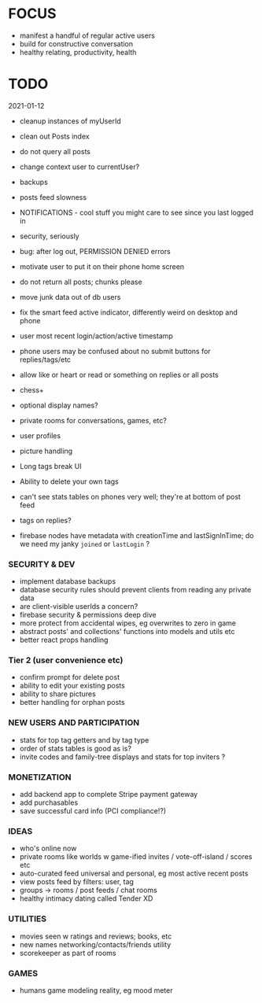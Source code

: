 # FOCUS

- manifest a handful of regular active users
- build for constructive conversation
- healthy relating, productivity, health

# TODO

2021-01-12

- cleanup instances of myUserId
- clean out Posts index
- do not query all posts
- change context user to currentUser?

- backups
- posts feed slowness
- NOTIFICATIONS - cool stuff you might care to see since you last logged in
- security, seriously
- bug: after log out, PERMISSION DENIED errors

- motivate user to put it on their phone home screen
- do not return all posts; chunks please
- move junk data out of db users
- fix the smart feed active indicator, differently weird on desktop and phone
- user most recent login/action/active timestamp
- phone users may be confused about no submit buttons for replies/tags/etc
- allow like or heart or read or something on replies or all posts
- chess+
- optional display names?
- private rooms for conversations, games, etc?
- user profiles
- picture handling
- Long tags break UI
- Ability to delete your own tags
- can't see stats tables on phones very well; they're at bottom of post feed
- tags on replies?
- firebase nodes have metadata with creationTime and lastSignInTime; do we need my janky `joined` or `lastLogin` ?

### SECURITY & DEV

- implement database backups
- database security rules should prevent clients from reading any private data
- are client-visible userIds a concern?
- firebase security & permissions deep dive
- more protect from accidental wipes, eg overwrites to zero in game
- abstract posts' and collections' functions into models and utils etc
- better react props handling

### Tier 2 (user convenience etc)

- confirm prompt for delete post
- ability to edit your existing posts
- ability to share pictures
- better handling for orphan posts

### NEW USERS AND PARTICIPATION

- stats for top tag getters and by tag type
- order of stats tables is good as is?
- invite codes and family-tree displays and stats for top inviters ?

### MONETIZATION

- add backend app to complete Stripe payment gateway
- add purchasables
- save successful card info (PCI compliance!?)

### IDEAS

- who's online now
- private rooms like worlds w game-ified invites / vote-off-island / scores etc
- auto-curated feed universal and personal, eg most active recent posts
- view posts feed by filters: user, tag
- groups -> rooms / post feeds / chat rooms
- healthy intimacy dating called Tender XD

### UTILITIES

- movies seen w ratings and reviews; books, etc
- new names networking/contacts/friends utility
- scorekeeper as part of rooms

### GAMES

- humans game modeling reality, eg mood meter
